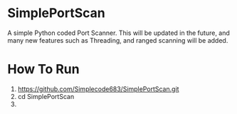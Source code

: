 # SimplePortScan
A simple Python coded Port Scanner.
This will be updated in the future, and many new features such as Threading, and ranged scanning will be added.

# How To Run
1. https://github.com/Simplecode683/SimplePortScan.git
2. cd SimplePortScan
3. 
